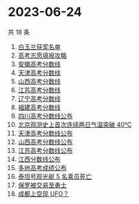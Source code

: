 # 2023-06-24

共 18 条

<!-- BEGIN ZHIHUSEARCH -->
<!-- 最后更新时间 Sat Jun 24 2023 18:13:05 GMT+0800 (China Standard Time) -->
1. [白玉兰获奖名单](https://www.zhihu.com/search?q=白玉兰获奖名单)
1. [高考志愿填报攻略](https://www.zhihu.com/search?q=高考志愿填报攻略)
1. [安徽高考分数线](https://www.zhihu.com/search?q=安徽高考分数线)
1. [天津高考分数线](https://www.zhihu.com/search?q=天津高考分数线)
1. [山西高考分数线](https://www.zhihu.com/search?q=山西高考分数线)
1. [江苏高考分数线](https://www.zhihu.com/search?q=江苏高考分数线)
1. [辽宁高考分数线](https://www.zhihu.com/search?q=辽宁高考分数线)
1. [福建高考分数线](https://www.zhihu.com/search?q=福建高考分数线)
1. [四川高考分数线公布](https://www.zhihu.com/search?q=四川高考分数线公布)
1. [北京观测史上首次连续两日气温突破 40℃](https://www.zhihu.com/search?q=北京观测史上首次连续两日气温突破%2040℃)
1. [天津高考分数线公布](https://www.zhihu.com/search?q=天津高考分数线公布)
1. [山西高考分数线公布](https://www.zhihu.com/search?q=山西高考分数线公布)
1. [江苏高考分数线公布](https://www.zhihu.com/search?q=江苏高考分数线公布)
1. [江西分数线公布](https://www.zhihu.com/search?q=江西分数线公布)
1. [多地高考成绩公布](https://www.zhihu.com/search?q=多地高考成绩公布)
1. [泰坦号观光艇 5 名乘员死亡](https://www.zhihu.com/search?q=泰坦号观光艇%205%20名乘员死亡)
1. [保罗被交易至勇士	](https://www.zhihu.com/search?q=保罗被交易至勇士%20)
1. [成都上空现 UFO？](https://www.zhihu.com/search?q=成都上空现%20UFO？)
<!-- END ZHIHUSEARCH -->
